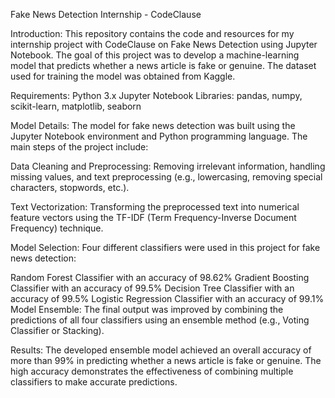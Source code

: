 Fake News Detection Internship - CodeClause


Introduction:
This repository contains the code and resources for my internship project with CodeClause on Fake News Detection using Jupyter Notebook. The goal of this project was to develop a machine-learning model that predicts whether a news article is fake or genuine. The dataset used for training the model was obtained from Kaggle.

Requirements:
Python 3.x
Jupyter Notebook
Libraries: pandas, numpy, scikit-learn, matplotlib, seaborn

Model Details:
The model for fake news detection was built using the Jupyter Notebook environment and Python programming language. The main steps of the project include:

Data Cleaning and Preprocessing: Removing irrelevant information, handling missing values, and text preprocessing (e.g., lowercasing, removing special characters, stopwords, etc.).

Text Vectorization: Transforming the preprocessed text into numerical feature vectors using the TF-IDF (Term Frequency-Inverse Document Frequency) technique.

Model Selection: Four different classifiers were used in this project for fake news detection:

Random Forest Classifier with an accuracy of 98.62%
Gradient Boosting Classifier with an accuracy of 99.5%
Decision Tree Classifier with an accuracy of 99.5%
Logistic Regression Classifier with an accuracy of 99.1%
Model Ensemble: The final output was improved by combining the predictions of all four classifiers using an ensemble method (e.g., Voting Classifier or Stacking).

Results:
The developed ensemble model achieved an overall accuracy of more than 99% in predicting whether a news article is fake or genuine. The high accuracy demonstrates the effectiveness of combining multiple classifiers to make accurate predictions.
